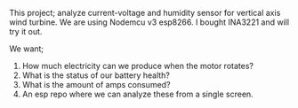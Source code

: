 This project; analyze current-voltage and humidity sensor for vertical axis wind turbine. We are using Nodemcu v3 esp8266. I bought INA3221 and will try it out.

We want;
1. How much electricity can we produce when the motor rotates?
2. What is the status of our battery health?
3. What is the amount of amps consumed?
4. An esp repo where we can analyze these from a single screen. 
